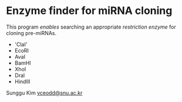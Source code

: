 # Enzyme finder for miRNA cloning

This program _enables_ searching an appropriate *restriction enzyme* for cloning pre-miRNAs.

* 'ClaI'
* EcoRI
* AvaI
* BamHI
* XhoI
* Dral
* HindlII

Sunggu Kim <vceodd@snu.ac.kr>
